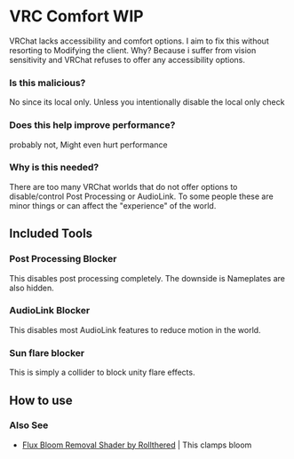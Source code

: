 # VRC Comfort   WIP

VRChat lacks accessibility and comfort options. I aim to fix this without resorting to Modifying the client. Why? Because i suffer from vision sensitivity and VRChat refuses to offer any accessibility options.

### Is this malicious?

No since its local only. Unless you intentionally disable the local only check

### Does this help improve performance?

probably not, Might even hurt performance

### Why is this needed?

There are too many VRChat worlds that do not offer options to disable/control Post Processing or AudioLink. To some people these are minor things or can affect the "experience" of the world.

## Included Tools

### Post Processing Blocker

This disables post processing completely. The downside is Nameplates are also hidden.

### AudioLink Blocker

This disables most AudioLink features to reduce motion in the world.

### Sun flare blocker

This is simply a collider to block unity flare effects.

## How to use


### Also See

* [Flux Bloom Removal Shader by Rollthered](https://rollthered.booth.pm/items/3092302) | This clamps bloom
